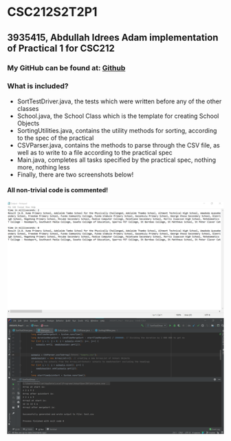 # CSC212S2T2P1
## 3935415, Abdullah Idrees Adam implementation of Practical 1 for CSC212
### My GitHub can be found at: [Github](https://www.github.com/anneKsiy/ "Github home for Abdullah 'anneKsiy' Adam ")
### **What is included?**
* SortTestDriver.java, the tests which were written before any of the other classes
* School.java, the School Class which is the template for creating School Objects
* SortingUtilities.java, contains the utility methods for sorting, according to the spec of the practical
* CSVParser.java, contains the methods to parse through the CSV file, as well as to write to a file according to the practical spec
* Main.java, completes all tasks specified by the practical spec, nothing more, nothing less
* Finally, there are two screenshots below!
#### All non-trivial code is commented! 
![Screenshot of .txt file generated by Main.java](./screenshot1.png)
![Screenshot of command line output generated by SortTestDriver.java](./screenshot2.png)